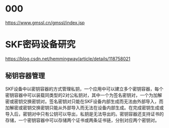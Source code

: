 # 000
https://www.gmssl.cn/gmssl/index.jsp  


# SKF密码设备研究
https://blog.csdn.net/hemmingway/article/details/118758021  
## 秘钥容器管理  
SKF设备中以密钥容器的方式管理私钥，一个应用中可以建立多个密钥容器，每个密钥容器中可以装载同类型的2对公私钥对，其中一个为签名密钥对，一个为加解密或密钥交换密钥对。签名密钥对只能在SKF设备内部生成而无法由外部导入，而加解密或密钥交换密钥只能从外部导入而无法在设备内部生成。在完成密钥生成或导入后，密钥对中只有公钥可以导出，私钥是无法导出的。密钥容器还支持证书的存储，一个密钥容器中可以存储两个证书或两条证书链，分别对应两个密钥对。
